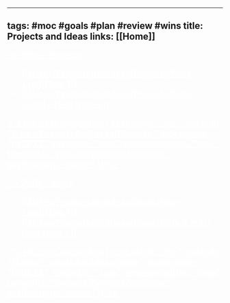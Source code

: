 ----
tags: #moc #goals #plan #review #wins
title: Projects and Ideas
links: [[Home]]
----

<a style="text-decoration: underline; font-weight: bold; font-size: 20; color: white"> ~> 100s - Projects 
<!--INDEX1-->
- [[Notes/ProjectsAndIdeas/Projects/Note 1.md|Note 1]]
- [[Notes/ProjectsAndIdeas/Projects/Note 2.md|+ New Note +]]

<%+tp.user.autoindex({ excludedir: "bin", indexdir: "Notes/ProjectsAndIdeas/Projects", indexname: "INDEX1", lineindex: "true", newnotebutton: "true", targetfile: "Indexes/ProjectsAndIdeas", wikilinktags: "name" })%>
<!--INDEX1-->

<a style="text-decoration: underline; font-weight: bold; font-size: 20; color: white"> ~> 200s - Ideas 
<!--INDEX2-->
- [[Notes/ProjectsAndIdeas/Ideas/Note 1.md|Note 1]]
- [[Notes/ProjectsAndIdeas/Ideas/Note 2.md|+ New Note +]]

<%+tp.user.autoindex({ excludedir: "bin", indexdir: "Notes/ProjectsAndIdeas/Ideas", indexname: "INDEX2", lineindex: "true", newnotebutton: "true", targetfile: "Indexes/ProjectsAndIdeas", wikilinktags: "name" })%>
<!--INDEX2-->
